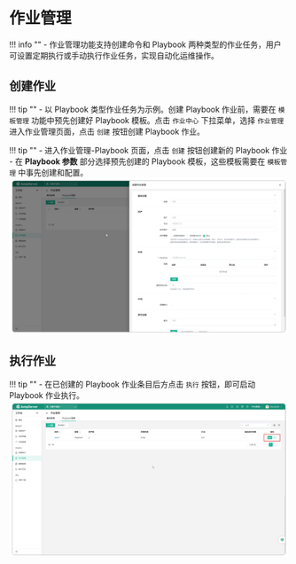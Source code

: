 # 作业管理
!!! info ""
    - 作业管理功能支持创建命令和 Playbook 两种类型的作业任务，用户可设置定期执行或手动执行作业任务，实现自动化运维操作。

## 创建作业
!!! tip ""
    - 以 Playbook 类型作业任务为示例。创建 Playbook 作业前，需要在 `模板管理` 功能中预先创建好 Playbook 模板。点击 `作业中心` 下拉菜单，选择 `作业管理` 进入作业管理页面，点击 `创建` 按钮创建 Playbook 作业。

!!! tip ""
    - 进入作业管理-Playbook 页面，点击 `创建` 按钮创建新的 Playbook 作业
    - 在 **Playbook 参数** 部分选择预先创建的 Playbook 模板，这些模板需要在 `模板管理` 中事先创建和配置。
![v4_activity_manage_1](../../../../img/v4_activity_manage_1.png)

## 执行作业
!!! tip ""
    - 在已创建的 Playbook 作业条目后方点击 `执行` 按钮，即可启动 Playbook 作业执行。
![v4_activity_manage_2](../../../../img/v4_activity_manage_2.png)